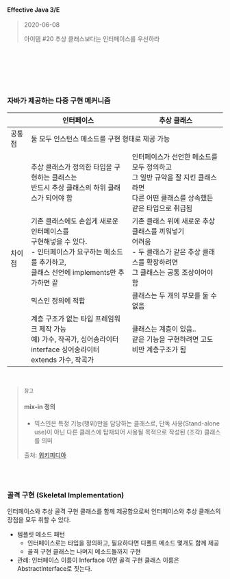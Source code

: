 #### Effective Java 3/E
> 2020-06-08
>
> 아이템 #20 추상 클래스보다는 인터페이스를 우선하라

<br><br><br><br><br>


### 자바가 제공하는 다중 구현 메커니즘

<table>
<thead>
  <tr>
    <th class="tg-baqh"></th>
    <th class="tg-baqh">인터페이스</th>
    <th class="tg-baqh">추상 클래스</th>
  </tr>
</thead>
<tbody>
  <tr>
    <td class="tg-baqh">공통점</td>
    <td class="tg-0lax" colspan="2">둘 모두 인스턴스 메소드를 구현 형태로 제공 가능</td>
  </tr>
  <tr>
    <td class="tg-baqh" rowspan="4">차이점</td>
    <td class="tg-0lax">추상 클래스가 정의한 타입을 구현하는 클래스는 <br>반드시 추상 클래스의 하위 클래스가 되어야 함</td>
    <td class="tg-0lax">인터페이스가 선언한 메소드를 모두 정의하고 <br>그 일반 규약을 잘 지킨 클래스라면<br>다른 어떤 클래스를 상속했든 같은 타입으로 취급됨</td>
  </tr>
  <tr>
    <td class="tg-0lax">기존 클래스에도 손쉽게 새로운 인터페이스를<br>구현해넣을 수 있다.<br>- 인터페이스가 요구하는 메소드를 추가하고,<br>클래스 선언에 implements만 추가하면 끝</td>
    <td class="tg-0lax">기존 클래스 위에 새로운 추상 클래스를 끼워넣기 <br>어려움<br>- 두 클래스가 같은 추상 클래스를 확장하려면 <br>그 클래스는 공통 조상이어야 함</td>
  </tr>
  <tr>
    <td class="tg-0lax">믹스인 정의에 적합</td>
    <td class="tg-0lax">클래스는 두 개의 부모를 둘 수 없음</td>
  </tr>
  <tr>
    <td class="tg-0lax">
      계층 구조가 없는 타입 프레임워크 제작 가능<br>
      예) 가수, 작곡가, 싱어송라이터<br>
      interface 싱어송라이터 extends 가수, 작곡가
    </td>
    <td class="tg-0lax">
      클래스는 계층이 있음..<br>같은 기능을 구현하려면 고도비만 계층구조가 됨
    </td>
  </tr>
</tbody>
</table>
<br>

> `참고`
> #### mix-in 정의
> * 믹스인은 특정 기능(행위)만을 담당하는 클래스로, 단독 사용(Stand-alone use)이 아닌 다른 클래스에 탑재되어 사용될 목적으로 작성된 (조각) 클래스를 의미
>
> 출처: [위키피디아](https://en.wikipedia.org/wiki/Mixin)

<br><br>



### 골격 구현 (Skeletal Implementation)
인터페이스와 추상 골격 구현 클래스를 함께 제공함으로써 인터페이스와 추상 클래스의 장점을 모두 취할 수 있다.

* 템플릿 메소드 패턴
  * 인터페이스로는 타입을 정의하고, 필요하다면 디폴트 메소드 몇개도 함께 제공
  * 골격 구현 클래스는 나머지 메소드들까지 구현
* 관례: 인터페이스 이름이 Inferface 이면 골격 구현 클래스 이름은 AbstractInterface로 짓는다.






